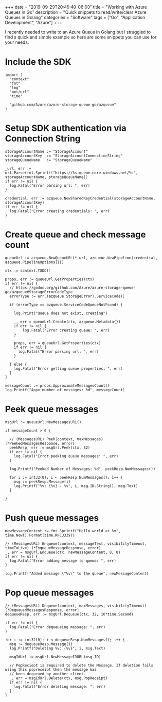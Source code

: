 +++
date = "2019-09-29T20:49:40-06:00"
title = "Working with Azure Queues in Go"
description = "Quick snippets to read/write/clear Azure Queues in Golang"
categories = "Software"
tags = ["Go", "Application Development", "Azure"]
+++

I recently needed to write to an Azure Queue in Golang but I struggled to find a quick and simple example so here are some snippets you can use for your needs.

# Include the SDK

```golang
import (
  "context"
  "fmt"
  "log"
  "net/url"
  "time"

  "github.com/Azure/azure-storage-queue-go/azqueue"
)
```

# Setup SDK authentication via Connection String

```golang
storageAccountName := "StorageAccount"
storageAccountKey  := "StorageAccountConnectionString"
storageQueueName   := "StorageQueueName"

_url, err := url.Parse(fmt.Sprintf("https://%s.queue.core.windows.net/%s", storageAccountName, storageQueueName))
if err != nil {
  log.Fatal("Error parsing url: ", err)
}

credential, err := azqueue.NewSharedKeyCredential(storageAccountName, storageAccountKey)
if err != nil {
  log.Fatal("Error creating credentials: ", err)
}
```

# Create queue and check message count

```golang
queueUrl := azqueue.NewQueueURL(*_url, azqueue.NewPipeline(credential, azqueue.PipelineOptions{}))

ctx := context.TODO()

props, err := queueUrl.GetProperties(ctx)
if err != nil {
  // https://godoc.org/github.com/Azure/azure-storage-queue-go/azqueue#StorageErrorCodeType
  errorType := err.(azqueue.StorageError).ServiceCode()

  if (errorType == azqueue.ServiceCodeQueueNotFound) {

    log.Print("Queue does not exist, creating")

    _, err = queueUrl.Create(ctx, azqueue.Metadata{})
    if err != nil {
        log.Fatal("Error creating queue: ", err)
    }

    props, err = queueUrl.GetProperties(ctx)
    if err != nil {
      log.Fatal("Error parsing url: ", err)
    }

  } else {
    log.Fatal("Error getting queue properties: ", err)
  }
}

messageCount := props.ApproximateMessagesCount()
log.Printf("Appx number of messages: %d", messageCount)
```

# Peek queue messages

```golang
msgUrl := queueUrl.NewMessagesURL()

if messageCount > 0 {

  // (MessagesURL) Peek(context, maxMessages) (*PeekedMessagesResponse, error)
  peekResp, err := msgUrl.Peek(ctx, 32)
  if err != nil {
    log.Fatal("Error peeking queue messages: ", err)
  }

  log.Printf("Peeked Number of Messages: %d", peekResp.NumMessages())

  for i := int32(0); i < peekResp.NumMessages(); i++ {
    msg := peekResp.Message(i)
    log.Printf("%v: {%v} - %v", i, msg.ID.String(), msg.Text)
  }

}
```

# Push queue messages

```golang
newMessageContent := fmt.Sprintf("Hello world at %v", time.Now().Format(time.RFC3339))

// (MessagesURL) Enqueue(context, messageText, visibilityTimeout, timeToLive) (*EnqueueMessageResponse, error)
_, err = msgUrl.Enqueue(ctx, newMessageContent, 0, 0)
if err != nil {
  log.Fatal("Error adding message to queue: ", err)
}

log.Printf("Added message \"%v\" to the queue", newMessageContent)
```

# Pop queue messages

```golang
// (MessagesURL) Dequeue(context, maxMessages, visibilityTimeout) (*DequeuedMessagesResponse, error)
dequeueResp, err := msgUrl.Dequeue(ctx, 32, 10*time.Second)

if err != nil {
  log.Fatal("Error dequeueing message: ", err)
}

for i := int32(0); i < dequeueResp.NumMessages(); i++ {
  msg := dequeueResp.Message(i)
  log.Printf("Deleting %v: {%v}", i, msg.Text)

  msgIdUrl := msgUrl.NewMessageIDURL(msg.ID)

  // PopReciept is required to delete the Message. If deletion fails using this popreceipt then the message has
  // been dequeued by another client.
  _, err = msgIdUrl.Delete(ctx, msg.PopReceipt)
  if err != nil {
    log.Fatal("Error deleting message: ", err)
  }
}
```
